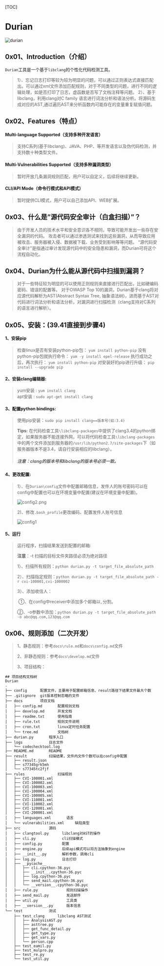 [TOC]

# Durian
![durian](https://github.com/DurianCoder/Durian/blob/master/docs/static/cmd.png)



## 0x01、Introduction（介绍）

  `Durian`工具是一个基于`libclang`的个性化代码检测工具。
> 1）、忘记日志打印等较为较为明显的问题，可以通过正则表达式直接匹配出。可以通过xml文件添加匹配规则，对于不同类型的问题，进行不同的逻辑处理，如是否打印了日志，虚函数是否写了文档注释等问题。
> 2）、基于libclang，利用clang对C family 语言进行词法分析和语法分析。将源码生成对应的AST,通过遍历AST来分析函数内可能存在的变量重复赋值问题。



## 0x02、Features（特点）

#### Multi-language Supported（支持多种开发语言）
> 支持C系列(基于libclang)、JAVA、PHP、等开发语言以及伪代码检测，并支持数十种类型文件。

#### Multi-Vulnerabilities Supported（支持多种漏洞类型）
> 暂时开放几条漏洞规则匹配，用户可以自定义，后续将继续更新。

#### CLI/API Mode（命令行模式和API模式）
> 暂时提供CLI模式，用户可以自己添加API、WEB扩展。



## 0x03、什么是”源代码安全审计（白盒扫描）”？

>  由于开发人员的技术水平和安全意识各不相同，导致可能开发出一些存在安全漏洞的代码。 攻击者可以通过渗透测试来找到这些漏洞，从而导致应用被攻击、服务器被入侵、数据被下载、业务受到影响等等问题。 “源代码安全审计”是指通过审计发现源代码中的安全隐患和漏洞，而Durian可将这个流程自动化。



## 0x04、Durian为什么能从源代码中扫描到漏洞？

> 对于一些特征较为明显的可以使用正则规则来直接进行匹配出，比如硬编码密码、错误的配置等。 对于OWASP Top 10的漏洞，Durian基于clang将对应源代码解析为AST(Abstract Syntax Tree, 抽象语法树)，进而基于AST对代码进行词法分析和语法分析，对漏洞进行扫描检测（clang支持对C系列的语言进行解析）。



## 0x05、安装：(39.41直接到步骤4)

#### 1、安装pip
> 检查linux是否有安装python-pip包：   `yum install python-pip` 
> 没有python-pip包就执行命令：     `yum -y install epel-release` 
> 执行成功之后，再次执行：     `yum install python-pip` 
> 对安装好的pip进行升级：     `pip install --upgrade pip`

#### 2、安装clang编辑器:
> yum安装 :    `yum install clang`  
> apt安装 :      `sudo apt-get install clang`

#### 3、配置python bindings:
> 使用pip安装：`sudo pip install clang==版本号(如:3.4)`
>
> **Tips:**  在代码检查工具`\libclang-packages`中提供了clang3.4的python绑定，如果服务器不能连接外网，可以将代码检查工具`\libclang-packages`中的两个文件添加到服务器的`/usr/lib/python2.7/site-packages`下（如服务器版本不是3.4，请自行安装相应的libclang）。
>
> ##### 注意：clang的版本号和libclang的版本号必须一致。
>

#### 4、更改配置:

> 1）、在`Durian\config`文件中配置邮箱信息，发件人的账号密码可以在config中配置也可以在环境变量中配置(建议在环境变量中配置)。
>
> ![config2.png](https://github.com/DurianCoder/Durian/blob/master/docs/static/config.png)

> 2)、修改`.bash_profile`更改编码、配置发件人账号信息
>
> ![config1](https://github.com/DurianCoder/Durian/blob/master/docs/static/bash_profile.png)

#### 5、运行
> 运行程序，扫描结果发送到配置的邮箱:
>
> **注意**：-t 扫描的目标文件夹路径必须为绝对路径
>
> 1）、扫描所有规则：`python durian.py -t target_file_absolute_path` 
>
> 2）、扫描指定规则：`python durian.py -t target_file_absolute_path -r cvi-100001,cvi-1000002` 
>
> 3）、添加收信人：
>
> ​	①、在config中receiver中添加多个邮箱以`,`分割。
>
> ​	②、-o参数中添加：`python durian.py -t target_file_absolute_path -o abc@qq.com,123@qq.com`



## 0x06、规则添加（二次开发）

> 1、静态规则：参考`docs\rule.md`和`docs\config.md`文件
>
> 2、非静态规则：参考`docs\develop.md`文件
>
> 3、项目结构：
>

```
## 项目结构文档树
Durian
.
├── config      配置文件，主要用于配置邮箱信息、result路径下结果文件最大个数
├── .gitignore  git版本控制忽略的文件
├── docs        项目文档
│   ├── config.md       配置规则文档
│   ├── develop.md      开发文档
│   ├── readme.txt      使用指南
│   ├── rule.txt        规则文件说明
│   ├── cron.txt        linux定时任务配置
│   └── tree.md         文档树
├── durian.py       程序入口
├── logs            日志文件
│   └── codechecktool.log
├── README.md       README
├── result          扫描结果，文件内文件个数可以在config中配置
│   ├── result.json
│   ├── s77345grk5mh
│   └── s77345tc2fjf
├── rules               扫描规则
│   ├── CVI-100001.xml
│   ├── CVI-100002.xml
│   ├── CVI-100003.xml
│   ├── CVI-100004.xml
│   ├── CVI-100005.xml
│   ├── CVI-110001.xml
│   ├── CVI-110002.xml
│   ├── CVI-120001.xml
│   ├── CVI-200001.xml
│   ├── languages.xml       语言
│   └── vulnerabilities.xml     缺陷类型
├── src             源码
│   ├── clangtool.py      libclang对AST的操作
│   ├── cli.py            cli扫描模式
│   ├── config.py         配置
│   ├── engine.py         后续api模式可以将方法抽象到engine
│   ├── __init__.py       解析参数，调用cli
│   ├── log.py            日志打印
│   ├── __pycache__
│   │   ├── cli.cpython-36.pyc
│   │   ├── __init__.cpython-36.pyc
│   │   ├── log.cpython-36.pyc
│   │   ├── send_mail.cpython-36.pyc
│   │   └── __version__.cpython-36.pyc
│   ├── rule.py             规则扫描操作
│   ├── send_mail.py        发送邮件
│   ├── util.py             工具类
│   ├── __version__.py      版本信息
└── test            测试
    ├── test_clang      libclang AST测试
    │   ├── AnalysisAST.py
    │   ├── asttree.py
    │   ├── get_func_detail.py
    │   ├── get_type.py
    │   ├── get_vars.py
    │   └── person.cpp
    ├── test_eamil.py
    ├── test_mulpro.py
    ├── test_re.py
    └── test_util.py

```

